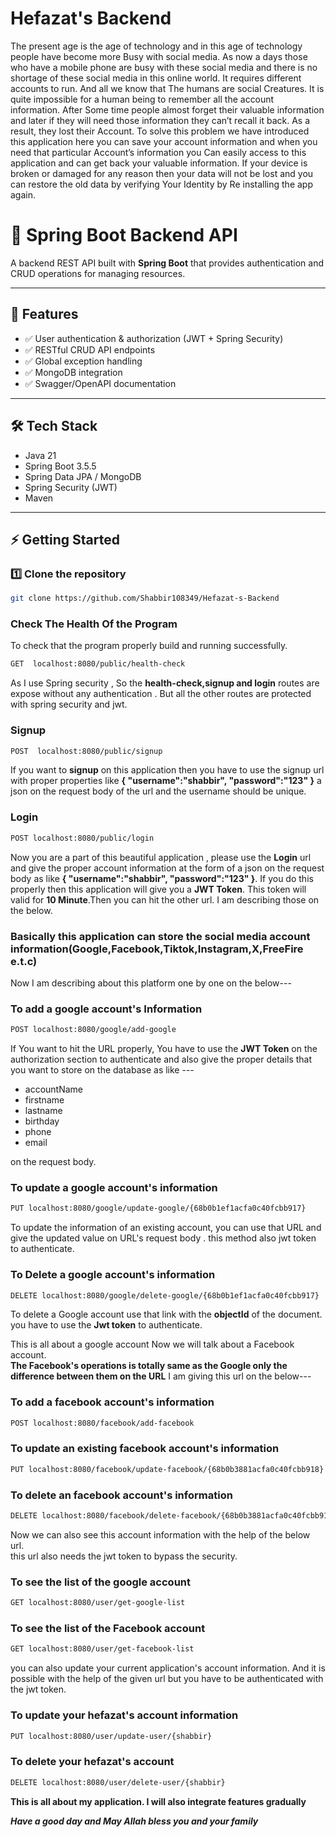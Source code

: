 
# Hefazat's Backend

The present age is the age of technology and in this age of technology people have become more Busy with social media. As now a days those who have a mobile phone are busy with these social media and there is no shortage of these social media in this online world. It requires different accounts to run. And all we know that The humans are social Creatures. It is quite impossible for a human being to remember all the account information. After Some time people almost forget their valuable information and later if they will need those information they can’t recall it back. As a result, they lost their Account. To solve this problem we have introduced this application here you can save your account information and when you need that particular Account’s information you Can easily access to this application and can get back your valuable information. If your device is broken or damaged for any reason then your data will not be lost and you can restore the old data by verifying Your Identity by Re installing the app again.





# 🚀 Spring Boot Backend API

A backend REST API built with **Spring Boot** that provides authentication and CRUD operations for managing resources.  

---

## 📌 Features
- ✅ User authentication & authorization (JWT + Spring Security)  
- ✅ RESTful CRUD API endpoints  
- ✅ Global exception handling  
- ✅ MongoDB integration
- ✅ Swagger/OpenAPI documentation  

---

## 🛠️ Tech Stack
- Java 21 
- Spring Boot 3.5.5 
- Spring Data JPA / MongoDB  
- Spring Security (JWT)  
- Maven  

---

## ⚡ Getting Started

### 1️⃣ Clone the repository
```bash
git clone https://github.com/Shabbir108349/Hefazat-s-Backend
```

### Check The Health Of the Program

To check that the program  properly build and running successfully.

```bash
GET  localhost:8080/public/health-check
```
As I use Spring security , So the **health-check,signup and login** routes are expose without any authentication . But all the other routes are protected with spring security and jwt.
### Signup 
```bash
POST  localhost:8080/public/signup
```
If you want to **signup** on this application then you have to use the signup url with proper properties like **{
    "username":"shabbir",
    "password":"123"
}** a json on the request body of the url and the username should be unique.

### Login

```bash
POST localhost:8080/public/login
``` 
Now you are a part of this beautiful application , please use the **Login** url and give the proper account information at the form of a json on the request body as like **{
    "username":"shabbir",
    "password":"123"
}**. If you do this properly then  this application will give you a **JWT Token**. This token will valid for **10 Minute**.Then you can hit the other url. I am describing those  on the below.


### Basically this application can store the social media account information(Google,Facebook,Tiktok,Instagram,X,FreeFire e.t.c)

Now I am describing about this platform one by one on the below---

### To add a google account's Information

```bash
POST localhost:8080/google/add-google
```
If You want to hit the URL properly, You have to use the **JWT Token** on the authorization section  to authenticate and also give the proper details that you want to store on the database as like ---

- accountName
- firstname
- lastname
- birthday
- phone
- email

on the request body.

### To update a google account's information

```bash
PUT localhost:8080/google/update-google/{68b0b1ef1acfa0c40fcbb917}
```
To update the information of an existing account, you can use that URL and give the updated value on URL's request body . this method also jwt token to authenticate.

### To Delete a google account's information

```bash
DELETE localhost:8080/google/delete-google/{68b0b1ef1acfa0c40fcbb917}
```
To delete a Google account use that link with the **objectId** of the document. you have to use the **Jwt token** to authenticate.

This is all about  a google account Now we will talk about a Facebook account. <br>
**The Facebook's operations is totally same as the Google only the difference between them on the URL** I am giving this url on the below---

### To add a facebook account's information

```bash
POST localhost:8080/facebook/add-facebook
```

### To update an existing facebook account's information

```bash
PUT localhost:8080/facebook/update-facebook/{68b0b3881acfa0c40fcbb918}
```

### To delete an facebook account's information

```bash
DELETE localhost:8080/facebook/delete-facebook/{68b0b3881acfa0c40fcbb918}
```


Now we can also see this account information with the help of the below url.<br>
this url also needs the jwt token to bypass the security.

### To see the list of the google account
```bash
GET localhost:8080/user/get-google-list
```
### To see the list of the Facebook account

```bash
GET localhost:8080/user/get-facebook-list
```
you can also update your current application's account information. And it is possible with the help of the given url but you have to be authenticated with the jwt token.

### To update your hefazat's account information
```bash
PUT localhost:8080/user/update-user/{shabbir}
```

### To delete your hefazat's account
```bash
DELETE localhost:8080/user/delete-user/{shabbir}
```

**This is all about my application. I will also integrate features gradually**

***Have a good day and May Allah bless you and your family***





